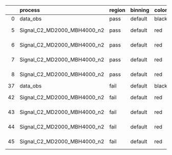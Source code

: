 |    | process                     | region   | binning   | color   | process_type   |   scale | variation   | source_filename                                                      | source_histname    | alias                       | title     |   combine_idx |     lnN |   shapes | syst_type   | direction   | variation_alias   |
|---:|:----------------------------|:---------|:----------|:--------|:---------------|--------:|:------------|:---------------------------------------------------------------------|:-------------------|:----------------------------|:----------|--------------:|--------:|---------:|:------------|:------------|:------------------|
|  0 | data_obs                    | pass     | default   | black   | DATA           |       1 | nominal     | ./histograms_for_2DAlphabet_v18//BH_Data.root                        | hpass              | Data                        | Data      |           nan | nan     |      nan | nan         | nan         | nan               |
|  5 | Signal_C2_MD2000_MBH4000_n2 | pass     | default   | red     | SIGNAL         |       1 | lumi        | ./histograms_for_2DAlphabet_v18//BH_Signal_C2_MD2000_MBH4000_n2.root | hpass              | Signal_C2_MD2000_MBH4000_n2 | BH signal |           nan |   1.016 |      nan | lnN         | nan         | nan               |
|  6 | Signal_C2_MD2000_MBH4000_n2 | pass     | default   | red     | SIGNAL         |       1 | SVM         | ./histograms_for_2DAlphabet_v18//BH_Signal_C2_MD2000_MBH4000_n2.root | hpass_SVMsyst_up   | Signal_C2_MD2000_MBH4000_n2 | BH signal |           nan | nan     |        1 | shapes      | Up          | SVMsyst           |
|  7 | Signal_C2_MD2000_MBH4000_n2 | pass     | default   | red     | SIGNAL         |       1 | SVM         | ./histograms_for_2DAlphabet_v18//BH_Signal_C2_MD2000_MBH4000_n2.root | hpass_SVMsyst_down | Signal_C2_MD2000_MBH4000_n2 | BH signal |           nan | nan     |        1 | shapes      | Down        | SVMsyst           |
|  8 | Signal_C2_MD2000_MBH4000_n2 | pass     | default   | red     | SIGNAL         |       1 | nominal     | ./histograms_for_2DAlphabet_v18//BH_Signal_C2_MD2000_MBH4000_n2.root | hpass              | Signal_C2_MD2000_MBH4000_n2 | BH signal |           nan | nan     |      nan | nan         | nan         | nan               |
| 37 | data_obs                    | fail     | default   | black   | DATA           |       1 | nominal     | ./histograms_for_2DAlphabet_v18//BH_Data.root                        | hfail              | Data                        | Data      |           nan | nan     |      nan | nan         | nan         | nan               |
| 42 | Signal_C2_MD2000_MBH4000_n2 | fail     | default   | red     | SIGNAL         |       1 | lumi        | ./histograms_for_2DAlphabet_v18//BH_Signal_C2_MD2000_MBH4000_n2.root | hfail              | Signal_C2_MD2000_MBH4000_n2 | BH signal |           nan |   1.016 |      nan | lnN         | nan         | nan               |
| 43 | Signal_C2_MD2000_MBH4000_n2 | fail     | default   | red     | SIGNAL         |       1 | SVM         | ./histograms_for_2DAlphabet_v18//BH_Signal_C2_MD2000_MBH4000_n2.root | hfail_SVMsyst_up   | Signal_C2_MD2000_MBH4000_n2 | BH signal |           nan | nan     |        1 | shapes      | Up          | SVMsyst           |
| 44 | Signal_C2_MD2000_MBH4000_n2 | fail     | default   | red     | SIGNAL         |       1 | SVM         | ./histograms_for_2DAlphabet_v18//BH_Signal_C2_MD2000_MBH4000_n2.root | hfail_SVMsyst_down | Signal_C2_MD2000_MBH4000_n2 | BH signal |           nan | nan     |        1 | shapes      | Down        | SVMsyst           |
| 45 | Signal_C2_MD2000_MBH4000_n2 | fail     | default   | red     | SIGNAL         |       1 | nominal     | ./histograms_for_2DAlphabet_v18//BH_Signal_C2_MD2000_MBH4000_n2.root | hfail              | Signal_C2_MD2000_MBH4000_n2 | BH signal |           nan | nan     |      nan | nan         | nan         | nan               |